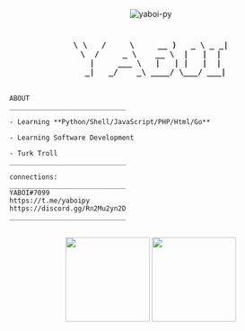 <p align="center"> <img src="https://komarev.com/ghpvc/?username=yaboi-py&label=Profile%20views&color=0e75b6&style=flat" alt="yaboi-py" /> </p>
<h3 align="center">

 ```

\ \   /     \     __ )   _ \ _ _|
  \  /     _ \    __ \  |   |  | 
    |     ___ \   |   | |   |  | 
   _|   _/    _\ ____/ \___/ ___|
                                 
 ```
  
</h1>




```
ABOUT
_____________________________

- Learning **Python/Shell/JavaScript/PHP/Html/Go**
 
- Learning Software Development

- Turk Troll
_____________________________
```
```
connections:
_____________________________
YABOI#7099
https://t.me/yaboipy
https://discord.gg/Rn2Mu2yn2D
_____________________________
```

<h2 align="center"> 
 <p align="center">   

 <img height=150 src="https://github-readme-stats.vercel.app/api/top-langs/?username=YABOI-py&layout=compact&theme=dark"> 

  
  
  
  
 <img height=150 src="https://github-readme-stats.vercel.app/api?username=YABOI-py&count_private=true&show_icons=true&theme=dark"> 

 </h2> 

 </p> 

 
